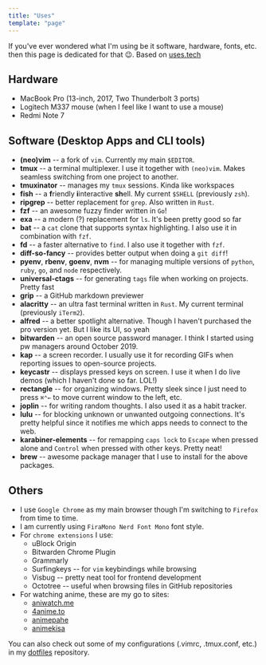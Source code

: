 ```yaml
---
title: "Uses"
template: "page"
---
```


If you've ever wondered what I'm using be it software, hardware, fonts, etc. then
this page is dedicated for that 😉. Based on [uses.tech](https://uses.tech)

## Hardware

- MacBook Pro (13-inch, 2017, Two Thunderbolt 3 ports)
- Logitech M337 mouse (when I feel like I want to use a mouse)
- Redmi Note 7


## Software (Desktop Apps and CLI tools)

- **(neo)vim** -- a fork of `vim`. Currently my main `$EDITOR`.
- **tmux** -- a terminal multiplexer. I use it together with `(neo)vim`. Makes seamless switching from one project to another.
- **tmuxinator** -- manages my `tmux` sessions. Kinda like workspaces
- **fish** -- a **f**riendly **i**interactive **sh**ell. My current `$SHELL` (previously `zsh`).
- **ripgrep** -- better replacement for `grep`. Also written in `Rust`.
- **fzf** -- an awesome fuzzy finder written in `Go`!
- **exa** -- a modern (?) replacement for `ls`. It's been pretty good so far
- **bat** -- a `cat` clone that supports syntax highlighting. I also use it in combination with `fzf`.
- **fd** -- a faster alternative to `find`. I also use it together with `fzf`.
- **diff-so-fancy** -- provides better output when doing a `git diff`!
- **pyenv**, **rbenv**, **goenv**, **nvm** -- for managing multiple versions of `python`, `ruby`, `go`, and `node` respectively.
- **universal-ctags** -- for generating `tags` file when working on projects. Pretty fast
- **grip** -- a GitHub markdown previewer
- **alacritty** -- an ultra fast terminal written in `Rust`. My current terminal (previously `iTerm2`).
- **alfred** -- a better spotlight alternative. Though I haven't purchased the pro version yet. But I like its UI, so yeah
- **bitwarden** -- an open source password manager. I think I started using pw managers around October 2019.
- **kap** -- a screen recorder. I usually use it for recording GIFs when reporting issues to open-source projects.
- **keycastr** -- displays pressed keys on screen. I use it when I do live demos (which I haven't done so far. LOL!)
- **rectangle** -- for organizing windows. Pretty sleek since I just need to press `⌘⌃←` to move current window to the left, etc.
- **joplin** -- for writing random thoughts. I also used it as a habit tracker.
- **lulu** -- for blocking unknown or unwanted outgoing connections. It's pretty helpful since it notifies me which apps needs to connect to the web.
- **karabiner-elements** -- for remapping `caps lock` to `Escape` when pressed alone and `Control` when pressed with other keys. Pretty neat!
- **brew** -- awesome package manager that I use to install for the above packages.

## Others

- I use `Google Chrome` as my main browser though I'm switching to `Firefox` from time to time.
- I am currently using `FiraMono Nerd Font Mono` font style.
- For `chrome extensions` I use:
  - uBlock Origin
  - Bitwarden Chrome Plugin
  - Grammarly
  - Surfingkeys -- for `vim` keybindings while browsing
  - Visbug -- pretty neat tool for frontend development
  - Octotree -- useful when browsing files in GitHub repositories
- For watching anime, these are my go to sites:
  - [aniwatch.me](https://aniwatch.me)
  - [4anime.to](https://4anime.to)
  - [animepahe](https://animepahe.com)
  - [animekisa](https://animekisa.tv)

You can also check out some of my configurations (.vimrc, .tmux.conf, etc.) in my
[dotfiles](https://github.com/yujinyuz/dotfiles) repository.

